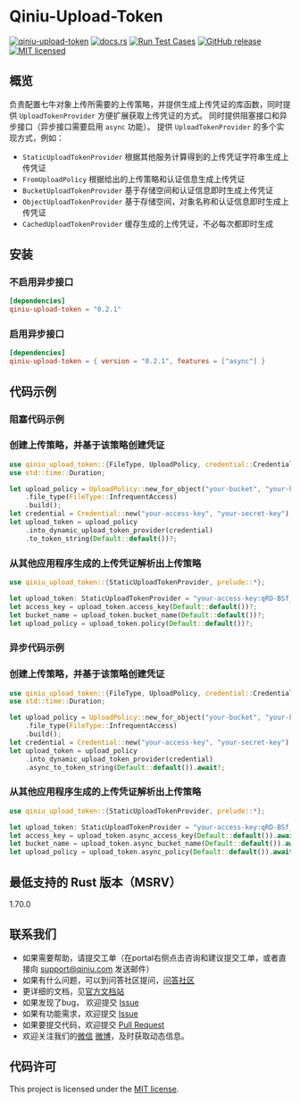 # Qiniu-Upload-Token

[![qiniu-upload-token](https://img.shields.io/crates/v/qiniu-upload-token.svg)](https://crates.io/crates/qiniu-upload-token)
[![docs.rs](https://img.shields.io/badge/docs-latest-blue.svg)](https://docs.rs/qiniu-upload-token)
[![Run Test Cases](https://github.com/qiniu/rust-sdk/actions/workflows/ci-test.yml/badge.svg)](https://github.com/qiniu/rust-sdk/actions/workflows/ci-test.yml)
[![GitHub release](https://img.shields.io/github/v/tag/qiniu/rust-sdk.svg?label=release)](https://github.com/qiniu/rust-sdk/releases)
[![MIT licensed](https://img.shields.io/badge/license-MIT-blue.svg)](https://github.com/qiniu/rust-sdk/blob/master/LICENSE)

## 概览

负责配置七牛对象上传所需要的上传策略，并提供生成上传凭证的库函数，同时提供 `UploadTokenProvider` 方便扩展获取上传凭证的方式。
同时提供阻塞接口和异步接口（异步接口需要启用 `async` 功能）。
提供 `UploadTokenProvider` 的多个实现方式，例如：

- `StaticUploadTokenProvider` 根据其他服务计算得到的上传凭证字符串生成上传凭证
- `FromUploadPolicy` 根据给出的上传策略和认证信息生成上传凭证
- `BucketUploadTokenProvider` 基于存储空间和认证信息即时生成上传凭证
- `ObjectUploadTokenProvider` 基于存储空间，对象名称和认证信息即时生成上传凭证
- `CachedUploadTokenProvider` 缓存生成的上传凭证，不必每次都即时生成

## 安装

### 不启用异步接口

```toml
[dependencies]
qiniu-upload-token = "0.2.1"
```

### 启用异步接口

```toml
[dependencies]
qiniu-upload-token = { version = "0.2.1", features = ["async"] }
```

## 代码示例

### 阻塞代码示例

### 创建上传策略，并基于该策略创建凭证

```rust
use qiniu_upload_token::{FileType, UploadPolicy, credential::Credential, prelude::*};
use std::time::Duration;

let upload_policy = UploadPolicy::new_for_object("your-bucket", "your-key", Duration::from_secs(3600))
    .file_type(FileType::InfrequentAccess)
    .build();
let credential = Credential::new("your-access-key", "your-secret-key");
let upload_token = upload_policy
    .into_dynamic_upload_token_provider(credential)
    .to_token_string(Default::default())?;
```

### 从其他应用程序生成的上传凭证解析出上传策略

```rust
use qiniu_upload_token::{StaticUploadTokenProvider, prelude::*};

let upload_token: StaticUploadTokenProvider = "your-access-key:qRD-BSf_XGtovGsuOePTc1EKJo8=:eyJkZWFkbGluZSI6MTY0NzgyODY3NCwic2NvcGUiOiJ5b3VyLWJ1Y2tldC1uYW1lIn0=".parse()?;
let access_key = upload_token.access_key(Default::default())?;
let bucket_name = upload_token.bucket_name(Default::default())?;
let upload_policy = upload_token.policy(Default::default())?;
```

### 异步代码示例

### 创建上传策略，并基于该策略创建凭证

```rust
use qiniu_upload_token::{FileType, UploadPolicy, credential::Credential, prelude::*};
use std::time::Duration;

let upload_policy = UploadPolicy::new_for_object("your-bucket", "your-key", Duration::from_secs(3600))
    .file_type(FileType::InfrequentAccess)
    .build();
let credential = Credential::new("your-access-key", "your-secret-key");
let upload_token = upload_policy
    .into_dynamic_upload_token_provider(credential)
    .async_to_token_string(Default::default()).await?;
```

### 从其他应用程序生成的上传凭证解析出上传策略

```rust
use qiniu_upload_token::{StaticUploadTokenProvider, prelude::*};

let upload_token: StaticUploadTokenProvider = "your-access-key:qRD-BSf_XGtovGsuOePTc1EKJo8=:eyJkZWFkbGluZSI6MTY0NzgyODY3NCwic2NvcGUiOiJ5b3VyLWJ1Y2tldC1uYW1lIn0=".parse()?;
let access_key = upload_token.async_access_key(Default::default()).await?;
let bucket_name = upload_token.async_bucket_name(Default::default()).await?;
let upload_policy = upload_token.async_policy(Default::default()).await?;
```

## 最低支持的 Rust 版本（MSRV）

1.70.0

## 联系我们

- 如果需要帮助，请提交工单（在portal右侧点击咨询和建议提交工单，或者直接向 support@qiniu.com 发送邮件）
- 如果有什么问题，可以到问答社区提问，[问答社区](http://qiniu.segmentfault.com/)
- 更详细的文档，见[官方文档站](http://developer.qiniu.com/)
- 如果发现了bug， 欢迎提交 [Issue](https://github.com/qiniu/rust-sdk/issues)
- 如果有功能需求，欢迎提交 [Issue](https://github.com/qiniu/rust-sdk/issues)
- 如果要提交代码，欢迎提交 [Pull Request](https://github.com/qiniu/rust-sdk/pulls)
- 欢迎关注我们的[微信](https://www.qiniu.com/contact) [微博](http://weibo.com/qiniutek)，及时获取动态信息。

## 代码许可

This project is licensed under the [MIT license].

[MIT license]: https://github.com/qiniu/rust-sdk/blob/master/LICENSE
